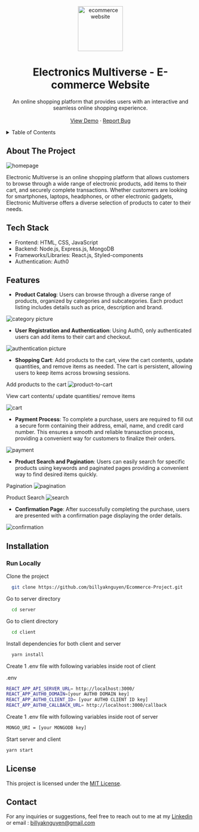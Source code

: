 <div align="center">
<img align="center" src="https://cdn.discordapp.com/attachments/899929905318486046/1110477371687059486/EM.png" alt="ecommerce website" height="120" width= "120">
  <h1>Electronics Multiverse - E-commerce Website</h1>
  <p>
     An online shopping platform that provides users with an interactive and seamless online shopping experience.
    <br />
    <br />
    <a href="https://www.youtube.com/watch?v=Et9Fb2kgShM">View Demo</a>
    ·
    <!-- <a href="https://cryptopluie.onrender.com/">Live Website</a>
    · -->
    <a href="https://github.com/billyaknguyen/Ecommerce-Project/issues">Report Bug</a>
  </p>
</div>


<details>
  <summary>Table of Contents</summary>
  <ol>
    <li>
      <a href="#about-the-project">About The Project</a>
      <ul>
        <li><a href="#tech-stack">Tech Stack</a></li>
        <li><a href="#features">Features</a></li>
      </ul>
    </li>
    <li>
      <a href="#installation">Installation</a>
      <ul>
        <li><a href="#run-locally">Run Locally</a></li>
      </ul>
    </li>
    <li><a href="#license">License</a></li>
    <li><a href="#contact">Contact</a></li>
  </ol>
</details>


## About The Project

<img alt= "homepage" src="https://cdn.discordapp.com/attachments/899929905318486046/1111541118832758785/homepage_2.gif"/>

Electronic Multiverse is an online shopping platform that allows customers to browse through a wide range of electronic products, add items to their cart, and securely complete transactions. Whether customers are looking for smartphones, laptops, headphones, or other electronic gadgets, Electronic Multiverse offers a diverse selection of products to cater to their needs.

## Tech Stack

* Frontend: HTML, CSS, JavaScript
* Backend: Node.js, Express.js, MongoDB
* Frameworks/Libraries: React.js, Styled-components
* Authentication: Auth0


## Features

- **Product Catalog**: Users can browse through a diverse range of products, organized by categories and subcategories. Each product listing includes details such as price, description and brand.

<img alt= "category picture" src="https://cdn.discordapp.com/attachments/899929905318486046/1111541572794855454/category_and_subcategory.gif"/>

- **User Registration and Authentication**: Using Auth0, only authenticated users can add items to their cart and checkout.

<img alt= "authentication picture" src="https://cdn.discordapp.com/attachments/899929905318486046/1111541728630030357/Authentication.gif"/>

- **Shopping Cart**: Add products to the cart, view the cart contents, update quantities, and remove items as needed. The cart is persistent, allowing users to keep items across browsing sessions.

Add products to the cart
<img alt= "product-to-cart" src="https://cdn.discordapp.com/attachments/899929905318486046/1111541988140003408/add_to_cart.gif"/>

View cart contents/ update quantities/ remove items

<img alt= "cart" src="https://cdn.discordapp.com/attachments/899929905318486046/1111542531180744774/cart_funtionality.gif"/>

- **Payment Process**: To complete a purchase, users are required to fill out a secure form containing their address, email, name, and credit card number. This ensures a smooth and reliable transaction process, providing a convenient way for customers to finalize their orders.

<img alt= "payment" src="https://cdn.discordapp.com/attachments/899929905318486046/1111545168714285076/checkout.gif"/>

- **Product Search and Pagination**: Users can easily search for specific products using keywords and paginated pages providing a convenient way to find desired items quickly.

Pagination 
<img alt= "pagination" src="https://cdn.discordapp.com/attachments/899929905318486046/1111545371362070598/pagination.gif"/>

Product Search
<img alt= "search" src="https://cdn.discordapp.com/attachments/899929905318486046/1111545495979036764/Search.gif"/>

- **Confirmation Page**: After successfully completing the purchase, users are presented with a confirmation page displaying the order details.

<img alt= "confirmation" src="https://cdn.discordapp.com/attachments/899929905318486046/1111545668574646312/Confirmation_page.gif"/>

## Installation

### Run Locally

Clone the project

```bash
  git clone https://github.com/billyaknguyen/Ecommerce-Project.git
```
Go to server directory
```bash
  cd server
```
Go to client directory
```bash
  cd client
```
Install dependencies for both client and server

```bash
  yarn install
```

Create  1 .env file with following variables inside root of client

.env
```bash
REACT_APP_API_SERVER_URL= http://localhost:3000/
REACT_APP_AUTH0_DOMAIN=[your AUTH0 DOMAIN key]
REACT_APP_AUTH0_CLIENT_ID= [your AUTH0 CLIENT ID key]
REACT_APP_AUTH0_CALLBACK_URL= http://localhost:3000/callback
```

Create 1 .env file with following variables inside root of server

```bash
MONGO_URI = [your MONGODB key]
```

Start server and client

```bash
yarn start
```

## License

This project is licensed under the [MIT License](LICENSE).

## Contact

For any inquiries or suggestions, feel free to reach out to me at my <a href="https://linkedin.com/in/billyaknguyen" target="blank">Linkedin</a> or email : billyaknguyen@gmail.com
